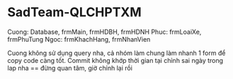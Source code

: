 # SadTeam-QLCHPTXM
Cuong: Database, frmMain, frmHDBH, frmHDNH
Phuc: frmLoaiXe, frmPhuTung
Ngoc: frmKhachHang, frmNhanVien

Cuong không sử dụng query nha, cả nhóm làm chung làm nhanh 1 form để copy code càng tốt.
Commit không khớp thời gian tại chỉnh sai ngày trong lap nha == đừng quan tâm, giờ chỉnh lại rồi
